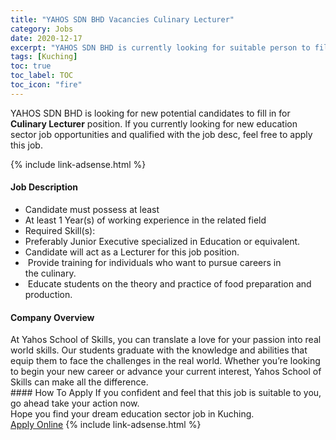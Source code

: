 ```yaml
---
title: "YAHOS SDN BHD Vacancies Culinary Lecturer" 
category: Jobs 
date: 2020-12-17 
excerpt: "YAHOS SDN BHD is currently looking for suitable person to fill in the Culinary Lecturer which positioned at Kuching" 
tags: [Kuching] 
toc: true 
toc_label: TOC 
toc_icon: "fire" 
--- 
```


<p>YAHOS SDN BHD is looking for new potential candidates to fill in for <b>Culinary Lecturer</b> position. If you currently looking for new education sector job opportunities and qualified with the job desc, feel free to apply this job.
</p>{% include link-adsense.html %} 
 <div><div><div><h4>Job Description</h4></div></div><div><div><span><div><ul><li>Candidate must possess at least</li><li>At least 1 Year(s) of working experience in the related field</li><li>Required Skill(s):</li><li>Preferably Junior Executive specialized in Education or equivalent.</li><li>Candidate will act as a Lecturer for this job position.</li><li>&#160;Provide training for individuals who want to pursue careers in the&#160;culinary.</li><li>&#160;Educate students on the theory and practice of food preparation and production.</li></ul></div></span></div></div></div> 
<div><div><div><h4>Company Overview</h4></div></div><div><div><span><div><div>At Yahos School of Skills, you can translate a love for your passion into real world skills. Our students graduate with the knowledge and abilities that equip them to face the challenges in the real world. Whether you&#8217;re looking to begin your new career or advance your current interest, Yahos School of Skills can make all the difference.</div></div></span></div></div></div> 
#### How To Apply 
If you confident and feel that this job is suitable to you, go ahead take your action now. <br/> 
Hope you find your dream education sector job in Kuching. <br/> 
<a href="https://www.jobstreet.com.my/en/job/culinary-lecturer-4444121?jobId=jobstreet-my-job-4444121&sectionRank=19&token=0~45a4a9a4-9228-49ff-9f59-0f7d4a05def7&fr=SRP%20View%20In%20New%20Ta" class="btn btn--info" target="_blank" rel="nofollow noopenner">Apply Online</a> 
{% include link-adsense.html %} 